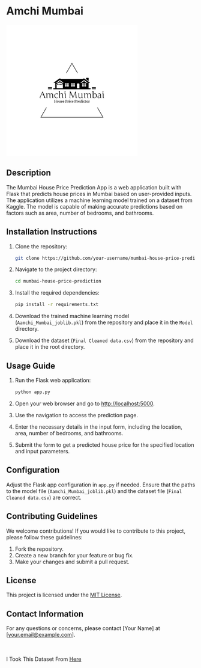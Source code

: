 # Amchi Mumbai

<img src="logo.png" width="350px" height="auto">

## Description

The Mumbai House Price Prediction App is a web application built with Flask that predicts house prices in Mumbai based on user-provided inputs. The application utilizes a machine learning model trained on a dataset from Kaggle. The model is capable of making accurate predictions based on factors such as area, number of bedrooms, and bathrooms.

## Installation Instructions

1. Clone the repository:

    ```bash
    git clone https://github.com/your-username/mumbai-house-price-prediction.git
    ```

2. Navigate to the project directory:

    ```bash
    cd mumbai-house-price-prediction
    ```

3. Install the required dependencies:

    ```bash
    pip install -r requirements.txt
    ```

4. Download the trained machine learning model (`Aamchi_Mumbai_joblib.pkl`) from the repository and place it in the `Model` directory.

5. Download the dataset (`Final Cleaned data.csv`) from the repository and place it in the root directory.

## Usage Guide

1. Run the Flask web application:

    ```bash
    python app.py
    ```

2. Open your web browser and go to [http://localhost:5000](http://localhost:5000).

3. Use the navigation to access the prediction page.

4. Enter the necessary details in the input form, including the location, area, number of bedrooms, and bathrooms.

5. Submit the form to get a predicted house price for the specified location and input parameters.

## Configuration

Adjust the Flask app configuration in `app.py` if needed. Ensure that the paths to the model file (`Aamchi_Mumbai_joblib.pkl`) and the dataset file (`Final Cleaned data.csv`) are correct.

## Contributing Guidelines

We welcome contributions! If you would like to contribute to this project, please follow these guidelines:

1. Fork the repository.
2. Create a new branch for your feature or bug fix.
3. Make your changes and submit a pull request.

## License

This project is licensed under the [MIT License](LICENSE.md).

## Contact Information

For any questions or concerns, please contact [Your Name] at [your.email@example.com].

<br /><br />
I Took This Dataset From [Here](https://www.kaggle.com/datasets/goelyash/housing-price-data-of-mumbai?rvi=1)